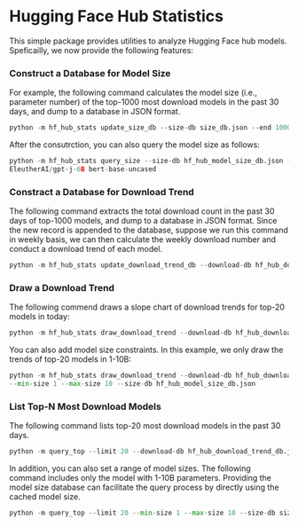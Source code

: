 # Hugging Face Hub Statistics

This simple package provides utilities to analyze Hugging Face hub models.
Speficailly, we now provide the following features:

### Construct a Database for Model Size

For example, the following command calculates the model size (i.e., parameter number)
of the top-1000 most download models in the past 30 days, and dump to a database in JSON format.

```python
python -m hf_hub_stats update_size_db --size-db size_db.json --end 1000
```

After the consutrction, you can also query the model size as follows:

```python
python -m hf_hub_stats query_size --size-db hf_hub_model_size_db.json --model-ids \
EleutherAI/gpt-j-6B bert-base-uncased
```

### Constract a Database for Download Trend

The following command extracts the total download count in the past 30 days of top-1000 models,
and dump to a database in JSON format. Since the new record is appended to the database,
suppose we run this command in weekly basis, we can then calculate the weekly download number
and conduct a download trend of each model.

```python
python -m hf_hub_stats update_download_trend_db --download-db hf_hub_download_trend_db.json --end 1000 
```

### Draw a Download Trend

The following commend draws a slope chart of download trends for top-20 models in today:

```python
python -m hf_hub_stats draw_download_trend --download-db hf_hub_download_trend_db.json --limit 20 -o trend.pdf
```

You can also add model size constraints. In this example, we only draw the trends of top-20 models in 1-10B:

```python
python -m hf_hub_stats draw_download_trend --download-db hf_hub_download_trend_db.json --limit 20 -o trend.pdf \
--min-size 1 --max-size 10 --size-db hf_hub_model_size_db.json
```

### List Top-N Most Download Models

The following command lists top-20 most download models in the past 30 days.

```python
python -m query_top --limit 20 --download-db hf_hub_download_trend_db.json
```

In addition, you can also set a range of model sizes. The following command includes
only the model with 1-10B parameters. Providing the model size database can facilitate
the query process by directly using the cached model size.

```python
python -m query_top --limit 20 --min-size 1 --max-size 10 --size-db size_db.json --download-db hf_hub_download_trend_db.json
```

